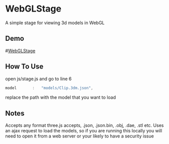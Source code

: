 WebGLStage
==========

A simple stage for viewing 3d models in WebGL


Demo
----
#[WebGLStage](http://robincwillis.github.io/WebGLStage/)

How To Use
----

open js/stage.js
and go to line 6
```javascript
model   	:   "models/Clip.3dm.json",
```
replace the path with the model that you want to load

Notes
----
Accepts any format three.js accepts, .json, .json.bin, .obj, .dae, .stl etc.
Uses an ajax request to load the models, so if you are running this locally you will need to open it from a web server or your likely to have a security issue
